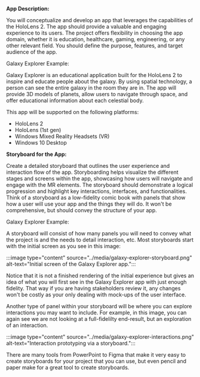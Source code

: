 **App Description:**

You will conceptualize and develop an app that leverages the capabilities of the HoloLens 2. The app should provide a valuable and engaging experience to its users. The project offers flexibility in choosing the app domain, whether it is education, healthcare, gaming, engineering, or any other relevant field. You should define the purpose, features, and target audience of the app.

Galaxy Explorer Example:

Galaxy Explorer is an educational application built for the HoloLens 2 to inspire and educate people about the galaxy. By using spatial technology, a person can see the entire galaxy in the room they are in. The app will provide 3D models of planets, allow users to navigate through space, and offer educational information about each celestial body.

This app will be supported on the following platforms:

- HoloLens 2
- HoloLens (1st gen)
- Windows Mixed Reality Headsets (VR)
- Windows 10 Desktop

**Storyboard for the App:**

Create a detailed storyboard that outlines the user experience and interaction flow of the app. Storyboarding helps visualize the different stages and screens within the app, showcasing how users will navigate and engage with the MR elements. The storyboard should demonstrate a logical progression and highlight key interactions, interfaces, and functionalities. Think of a storyboard as a low-fidelity comic book with panels that show how a user will use your app and the things they will do. It won't be comprehensive, but should convey the structure of your app.

Galaxy Explorer Example:

A storyboard will consist of how many panels you will need to convey what the project is and the needs to detail interaction, etc. Most storyboards start with the initial screen as you see in this image:

:::image type="content" source="../media/galaxy-explorer-storyboard.png" alt-text="Initial screen of the Galaxy Explorer app.":::

Notice that it is not a finished rendering of the initial experience but gives an idea of what you will first see in the Galaxy Explorer app with just enough fidelity. That way if you are having stakeholders review it, any changes won't be costly as your only dealing with mock-ups of the user interface.

Another type of panel within your storyboard will be where you can explore interactions you may want to include. For example, in this image, you can again see we are not looking at a full-fidelilty end-result, but an exploration of an interaction.

:::image type="content" source="../media/galaxy-explorer-interactions.png" alt-text="Interaction prototyping via a storyboard.":::

There are many tools from PowerPoint to Figma that make it very easy to create storyboards for your project that you can use, but even pencil and paper make for a great tool to create storyboards.